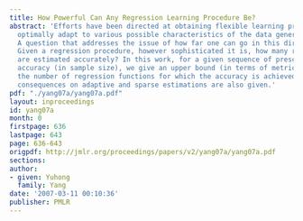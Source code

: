 ```yaml
---
title: How Powerful Can Any Regression Learning Procedure Be?
abstract: 'Efforts have been directed at obtaining flexible learning procedures that
  optimally adapt to various possible characteristics of the data generating mechanism.
  A question that addresses the issue of how far one can go in this direction is:
  Given a regression procedure, however sophisticated it is, how many regression functions
  are estimated accurately? In this work, for a given sequence of prescribed estimation
  accuracy (in sample size), we give an upper bound (in terms of metric entropy) on
  the number of regression functions for which the accuracy is achieved. Interesting
  consequences on adaptive and sparse estimations are also given.'
pdf: "./yang07a/yang07a.pdf"
layout: inproceedings
id: yang07a
month: 0
firstpage: 636
lastpage: 643
page: 636-643
origpdf: http://jmlr.org/proceedings/papers/v2/yang07a/yang07a.pdf
sections: 
author:
- given: Yuhong
  family: Yang
date: '2007-03-11 00:10:36'
publisher: PMLR
---
```

